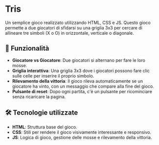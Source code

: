 # Tris

Un semplice gioco realizzato utilizzando HTML, CSS e JS. Questo gioco permette a due giocatori di sfidarsi su una griglia 3x3 per cercare di allineare tre simboli (X o O) in orizzontale, verticale o diagonale.

## 🚀 Funzionalità

- **Giocatore vs Giocatore**: Due giocatori si alternano per fare le loro mosse.
- **Griglia interattiva**: Una griglia 3x3 dove i giocatori possono fare clic sulle celle per inserire il proprio simbolo.
- **Rilevamento della vittoria**: Il gioco rileva automaticamente se un giocatore ha vinto, con un messaggio che compare alla fine del gioco.
- **Pulsante di reset**: Dopo ogni partita, c'è un pulsante per ricominciare senza ricaricare la pagina.

## 🛠 Tecnologie utilizzate

- **HTML**: Struttura base del gioco.
- **CSS**: Stili per rendere il gioco visivamente interessante e responsivo.
- **JS**: Logica di gioco, gestione delle mosse e rilevamento della vittoria.

